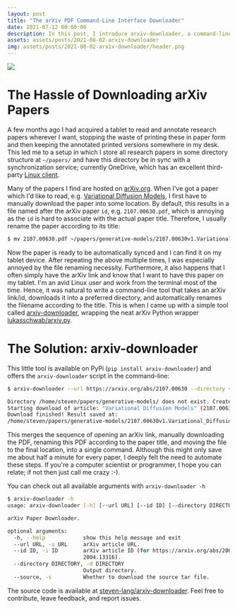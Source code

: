 ```yaml
---
layout: post
title: "The arXiv PDF Command-Line Interface Downloader"
date: 2021-07-12 00:00:00
description: In this post, I introduce arxiv-downloader, a command-line interface for conveniently downloading papers from arXiv.
assets: assets/posts/2021-08-02-arxiv-downloader
img: assets/posts/2021-08-02-arxiv-downloader/header.png
---
```


<img class="img-fluid rounded z-depth-1" src="{{ site.baseurl }}/{{ page.assets }}/header.png" data-zoomable>

# The Hassle of Downloading arXiv Papers

A few months ago I had acquired a tablet to read and annotate research papers wherever I want, stopping the waste of printing these in paper form and then keeping the annotated printed versions somewhere in my desk. This led me to a setup in which I store all research papers in some directory structure at `~/papers/` and have this directory be in sync with a synchronization service; currently OneDrive, which has an excellent third-party [Linux client](https://github.com/abraunegg/onedrive). 

Many of the papers I find are hosted on [arXiv.org](https://arxiv.org/). When I've got a paper which I'd like to read, e.g. [Variational Diffusion Models](https://arxiv.org/abs/2107.00630), I first have to manually download the paper into some location. By default, this results in a file named after the arXiv paper `id`, e.g. `2107.00630.pdf`, which is annoying as the `id` is hard to associate with the actual paper title. Therefore, I usually rename the paper according to its title:

```sh
$ mv 2107.00630.pdf ~/papers/generative-models/2107.00630v1.Variational_Diffusion_Models.pdf
```

Now the paper is ready to be automatically synced and I can find it on my tablet device. After repeating the above multiple times, I was especially annoyed by the file renaming necessity. Furthermore, it also happens that I often simply have the arXiv link and know that I want to have this paper on my tablet. I'm an avid Linux user and work from the terminal most of the time. Hence, it was natural to write a command-line tool that takes an arXiv link/id, downloads it into a preferred directory, and automatically renames the filename according to the title.  This is when I came up with a simple tool called [arxiv-downloader](https://github.com/steven-lang/arxiv-downloader), wrapping the neat arXiv Python wrapper [lukasschwab/arxiv.py](https://github.com/lukasschwab/arxiv.py).

# The Solution: arxiv-downloader

This little tool is available on PyPi (`pip install arxiv-downloader`) and offers the `arxiv-downloader` script in the command-line: 

```sh
$ arxiv-downloader --url https://arxiv.org/abs/2107.00630 --directory ~/papers/generative-models/

Directory /home/steven/papers/generative-models/ does not exist. Create? [y/n] y
Starting download of article: "Variational Diffusion Models" (2107.00630)
Download finished! Result saved at:
/home/steven/papers/generative-models/2107.00630v1.Variational_Diffusion_Models.pdf
```

This merges the sequence of opening an arXiv link, manually downloading the PDF, renaming this PDF according to the paper title, and moving the file to the final location, into a single command. Although this might only save me about half a minute for every paper, I deeply felt the need to automate these steps. If you're a computer scientist or programmer, I hope you can relate; if not then just call me crazy :-).

You can check out all available arguments with `arxiv-downloader -h`

```sh
$ arxiv-downloader -h
usage: arxiv-downloader [-h] [--url URL] [--id ID] [--directory DIRECTORY] [--source]

arXiv Paper Downloader.

optional arguments:
  -h, --help            show this help message and exit
  --url URL, -u URL     arXiv article URL.
  --id ID, -i ID        arXiv article ID (for https://arxiv.org/abs/2004.13316 this would be
                        2004.13316).
  --directory DIRECTORY, -d DIRECTORY
                        Output directory.
  --source, -s          Whether to download the source tar file.
```


The source code is available at [steven-lang/arxiv-downloader](https://github.com/steven-lang/arxiv-downloader). Feel free to contribute, leave feedback, and report issues.
